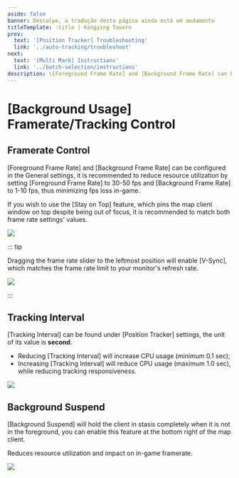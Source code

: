 ```yaml
---
aside: false
banner: Desculpe, a tradução desta página ainda está em andamento
titleTemplate: :title | Kongying Tavern
prev:
  text: '[Position Tracker] Troubleshooting'
  link: '../auto-tracking/troubleshoot'
next:
  text: '[Multi Mark] Instructions'
  link: '../batch-selection/instructions'
description: \[Foreground Frame Rate] and [Background Frame Rate] can be configured in the General settings, it is recommended to reduce resource utilization by setting [Foreground Frame Rate] to 30-50 fps and [Background Frame Rate] to 1-10 fps, thus minimizing fps loss in-game.
---
```


[文：【地图性能占用高】前后台帧率设置]: # 'https://support.qq.com/products/321980/faqs/97183'
[#]: # '最后加入后台暂停的介绍'

# [Background Usage] Framerate/Tracking Control

## Framerate Control

[Foreground Frame Rate] and [Background Frame Rate] can be configured in the General settings, it is recommended to reduce resource utilization by setting [Foreground Frame Rate] to 30-50 fps and [Background Frame Rate] to 1-10 fps, thus minimizing fps loss in-game.

If you wish to use the [Stay on Top] feature, which pins the map client window on top despite being out of focus, it is recommended to match both frame rate settings' values.

![](/imgs/en/manual/bg-frate/1.png)

::: tip

Dragging the frame rate slider to the leftmost position will enable \[V-Sync], which matches the frame rate limit to your monitor's refresh rate.

![](/imgs/en/manual/bg-frate/2.png)

:::

## Tracking Interval

[Tracking Interval] can be found under [Position Tracker] settings, the unit of its value is **second**.

- Reducing [Tracking Interval] will increase CPU usage (minimum 0.1 sec);
- Increasing [Tracking Interval] will reduce CPU usage (maximum 1.0 sec), while reducing tracking responsiveness.

![](/imgs/en/manual/bg-frate/3.png)

[#]: # '兔小巢上后台暂停的介绍'

## Background Suspend

[Background Suspend] will hold the client in stasis completely when it is not in the foreground, you can enable this feature at the bottom right of the map client.

Reduces resource utilization and impact on in-game framerate.

![](/imgs/en/manual/bg-frate/4.png)
